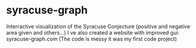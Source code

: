 # syracuse-graph
Interractive visualization of the Syracuse Conjecture (positive and negative area given and others...) 
I ve also created a website with improved gui: syracuse-graph.com
(The code is messy it was my first code project)
